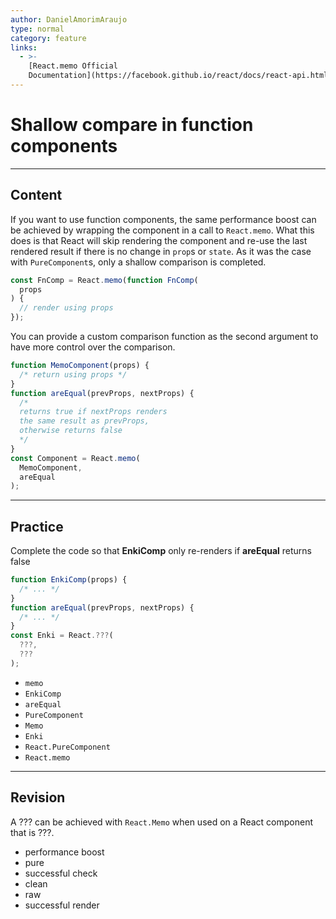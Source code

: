```yaml
---
author: DanielAmorimAraujo
type: normal
category: feature
links:
  - >-
    [React.memo Official
    Documentation](https://facebook.github.io/react/docs/react-api.html#reactmemo){website}
---
```


# Shallow compare in function components


---

## Content

If you want to use function components, the same performance boost can be achieved by wrapping the component in a call to `React.memo`. What this does is that React will skip rendering the component and re-use the last rendered result if there is no change in `prop`s or `state`. As it was the case with `PureComponent`s, only a shallow comparison is completed.

```jsx
const FnComp = React.memo(function FnComp(
  props
) {
  // render using props
});
```

You can provide a custom comparison function as the second argument to have more control over the comparison.

```javascript
function MemoComponent(props) {
  /* return using props */
}
function areEqual(prevProps, nextProps) {
  /*
  returns true if nextProps renders
  the same result as prevProps,
  otherwise returns false
  */
}
const Component = React.memo(
  MemoComponent,
  areEqual
);
```


---

## Practice

Complete the code so that **EnkiComp** only re-renders if **areEqual** returns false

```javascript
function EnkiComp(props) {
  /* ... */
}
function areEqual(prevProps, nextProps) {
  /* ... */
}
const Enki = React.???(
  ???,
  ???
);
```

- `memo`
- `EnkiComp`
- `areEqual`
- `PureComponent`
- `Memo`
- `Enki`
- `React.PureComponent`
- `React.memo`


---

## Revision

A ??? can be achieved with `React.Memo` when used on a React component that is ???.

- performance boost
- pure
- successful check
- clean
- raw
- successful render
